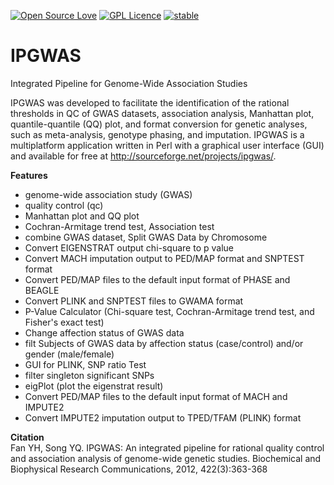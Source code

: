 [![Open Source Love](https://badges.frapsoft.com/os/v1/open-source.svg?v=103)](https://github.com/ellerbrock/open-source-badge/)
[![GPL Licence](https://badges.frapsoft.com/os/gpl/gpl.svg?v=103)](https://opensource.org/licenses/GPL-3.0/)
[![stable](http://badges.github.io/stability-badges/dist/stable.svg)](http://github.com/badges/stability-badges)

IPGWAS
======

Integrated Pipeline for Genome-Wide Association Studies

IPGWAS was developed to facilitate the identification of the rational thresholds in QC of GWAS datasets, association analysis, Manhattan plot, quantile-quantile (QQ) plot, and format conversion for genetic analyses, such as meta-analysis, genotype phasing, and imputation. IPGWAS is a multiplatform application written in Perl with a graphical user interface (GUI) and available for free at http://sourceforge.net/projects/ipgwas/.

**Features**
* genome-wide association study (GWAS)
* quality control (qc)
* Manhattan plot and QQ plot
* Cochran-Armitage trend test, Association test
* combine GWAS dataset, Split GWAS Data by Chromosome
* Convert EIGENSTRAT output chi-square to p value
* Convert MACH imputation output to PED/MAP format and SNPTEST format
* Convert PED/MAP files to the default input format of PHASE and BEAGLE
* Convert PLINK and SNPTEST files to GWAMA format
* P-Value Calculator (Chi-square test, Cochran-Armitage trend test, and Fisher's exact test)
* Change affection status of GWAS data
* filt Subjects of GWAS data by affection status (case/control) and/or gender (male/female)
* GUI for PLINK, SNP ratio Test
* filter singleton significant SNPs
* eigPlot (plot the eigenstrat result)
* Convert PED/MAP files to the default input format of MACH and IMPUTE2
* Convert IMPUTE2 imputation output to TPED/TFAM (PLINK) format


**Citation**   
Fan YH, Song YQ. IPGWAS: An integrated pipeline for rational quality control and association analysis of genome-wide genetic studies. Biochemical and Biophysical Research Communications, 2012, 422(3):363-368
